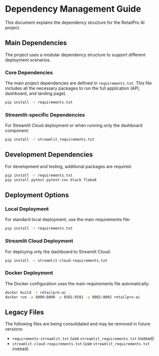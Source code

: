 # Dependency Management Guide

This document explains the dependency structure for the RetailPro AI project.

## Main Dependencies

The project uses a modular dependency structure to support different deployment scenarios.

### Core Dependencies

The main project dependencies are defined in `requirements.txt`. This file includes all the
necessary packages to run the full application (API, dashboard, and landing page).

```bash
pip install -r requirements.txt
```

### Streamlit-specific Dependencies

For Streamlit Cloud deployment or when running only the dashboard component:

```bash
pip install -r streamlit_requirements.txt
```

## Development Dependencies

For development and testing, additional packages are required:

```bash
pip install -r requirements.txt
pip install pytest pytest-cov black flake8
```

## Deployment Options

### Local Deployment

For standard local deployment, use the main requirements file:

```bash
pip install -r requirements.txt
```

### Streamlit Cloud Deployment

For deploying only the dashboard to Streamlit Cloud:

```bash
pip install -r streamlit-cloud-requirements.txt
```

### Docker Deployment

The Docker configuration uses the main requirements file automatically:

```bash
docker build -t retailpro-ai .
docker run -p 8000:8000 -p 8501:8501 -p 8002:8002 retailpro-ai
```

## Legacy Files

The following files are being consolidated and may be removed in future versions:
- `requirements-streamlit.txt` (use `streamlit_requirements.txt` instead)
- `streamlit-cloud-requirements.txt` (use `streamlit_requirements.txt` instead) 
